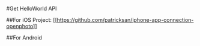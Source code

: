 #Get HelloWorld API

##For iOS
Project: [[https://github.com/patricksan/iphone-app-connection-openphoto]]

##For Android
